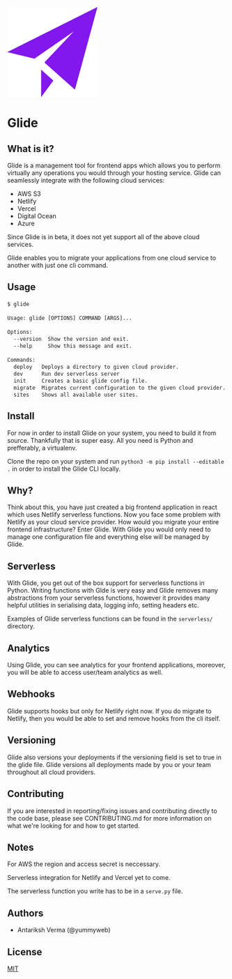 ![glide logo](glide-logo.png)
# Glide

## What is it?

Glide is a management tool for frontend apps which allows you to perform virtually any operations you would through your hosting service.
Glide can seamlessly integrate with the following cloud services:
- AWS S3
- Netlify
- Vercel
- Digital Ocean
- Azure

Since Glide is in beta, it does not yet support all of the above cloud services.

Glide enables you to migrate your applications from one cloud service to another with just one cli command.

## Usage

```
$ glide

Usage: glide [OPTIONS] COMMAND [ARGS]...

Options:
  --version  Show the version and exit.
  --help     Show this message and exit.

Commands:
  deploy   Deploys a directory to given cloud provider.
  dev      Run dev serverless server
  init     Creates a basic glide config file.
  migrate  Migrates current configuration to the given cloud provider.
  sites    Shows all available user sites.
```

## Install

For now in order to install Glide on your system, you need to build it from source. Thankfully that is super easy. All you need is Python and prefferably, a virtualenv.

Clone the repo on your system and run `python3 -m pip install --editable .` in order to install the Glide CLI locally.

## Why?

Think about this, you have just created a big frontend application in react which uses Netlify serverless functions. Now you face some problem with Netlify as your cloud service provider. How would you migrate your entire frontend infrastructure? Enter Glide. With Glide you would only need to manage one configuration file and everything else will be managed by Glide.

## Serverless

With Glide, you get out of the box support for serverless functions in Python. Writing functions with Glde is very easy and Glide removes many abstractions from your serverless functions, however it provides many helpful utilities in serialising data, logging info, setting headers etc.

Examples of Glide serverless functions can be found in the `serverless/` directory.

## Analytics

Using Glide, you can see analytics for your frontend applications, moreover, you will be able to access user/team analytics as well.

## Webhooks

Glide supports hooks but only for Netlify right now. If you do migrate to Netlify, then you would be able to set and remove hooks from the cli itself.

## Versioning

Glide also versions your deployments if the versioning field is set to true in the glide file. Glide versions all deployments made by you or your team throughout all cloud providers. 

## Contributing

If you are interested in reporting/fixing issues and contributing directly to the code base, please see CONTRIBUTING.md for more information on what we're looking for and how to get started.

## Notes

For AWS the region and access secret is neccessary.

Serverless integration for Netlify and Vercel yet to come.

The serverless function you write has to be in a `serve.py` file.

## Authors

- Antariksh Verma (@yummyweb)

## License

[MIT](LICENSE)
